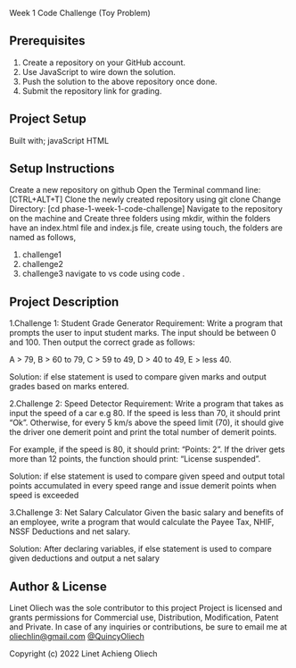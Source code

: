 Week 1 Code Challenge (Toy Problem)
## Prerequisites 
1. Create a repository on your GitHub account.
2. Use JavaScript to wire down the solution.
3. Push the solution to the above repository once done.
4. Submit the repository link for grading.

## Project Setup

Built with;
  javaScript
  HTML

## Setup Instructions 
Create a new repository on github
Open the Terminal command line: [CTRL+ALT+T]
Clone the newly created repository using git clone 
Change Directory: [cd phase-1-week-1-code-challenge]
Navigate to the repository on the machine and Create three folders using mkdir, within the folders have an index.html file and index.js file, create using touch, the folders are named as follows, 
1. challenge1
2. challenge2
3. challenge3
navigate to vs code using code .

## Project Description
1.Challenge 1: Student Grade Generator 
Requirement: Write a program that prompts the user to input student marks. The input should be between 0 and 100. Then output the correct grade as follows: 

A > 79, B > 60 to 79, C > 59 to 49, D > 40 to 49, E > less 40.

Solution: if else statement is used to compare given marks and output grades based on marks entered. 

 
2.Challenge 2: Speed Detector 
Requirement: Write a program that takes as input the speed of a car e.g 80. If the speed is less than 70, it should print “Ok”. Otherwise, for every 5 km/s above the speed limit (70), it should give the driver one demerit point and print the total number of demerit points.

For example, if the speed is 80, it should print: “Points: 2”. If the driver gets more than 12 points, the function should print: “License suspended”.

Solution: if else statement is used to compare given speed and output total points accumulated in every speed range and issue demerit points when speed is exceeded

 
3.Challenge 3: Net Salary Calculator 
Given the basic salary and benefits of an employee, write a program that would calculate the Payee Tax, NHIF, NSSF Deductions and net salary.

Solution: After declaring variables, if else statement is used to compare given deductions and output a net salary


## Author & License
Linet Oliech was the sole contributor to this project
Project is licensed and grants permissions for Commercial use, Distribution, Modification, Patent and Private. 
In case of any inquiries or contributions, be sure to email me at oliechlin@gmail.com
[@QuincyOliech](https://github.com/QuincyOliech/phase-1-week-1-code-challenge-)

Copyright (c) 2022 Linet Achieng Oliech


